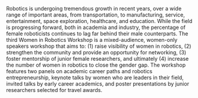 <p>

Robotics is undergoing tremendous growth in recent years, over a wide range of
important areas, from transportation, to manufacturing, service, entertainment,
space exploration, healthcare, and education. While the field is progressing
forward, both in academia and industry, the percentage of female roboticists
continues to lag far behind their male counterparts. The third Women in
Robotics Workshop is a mixed-audience, women-only speakers workshop that aims
to: (1) raise visibility of women in robotics, (2) strengthen the community and
provide an opportunity for networking, (3) foster mentorship of junior female
researchers, and ultimately (4) increase the number of women in robotics to
close the gender gap. The workshop features two panels on academic career paths
and robotics entrepreneurship, keynote talks by women who are leaders in their
field, invited talks by early career academics, and poster presentations by
junior researchers selected for travel awards.

</p>
